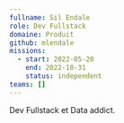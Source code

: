 ```yaml
---
fullname: Sil Endale
role: Dev Fullstack
domaine: Produit
github: mlendale
missions:
  - start: 2022-05-20
    end: 2022-10-31
    status: independent
teams: []
---
```

Dev Fullstack et Data addict.
